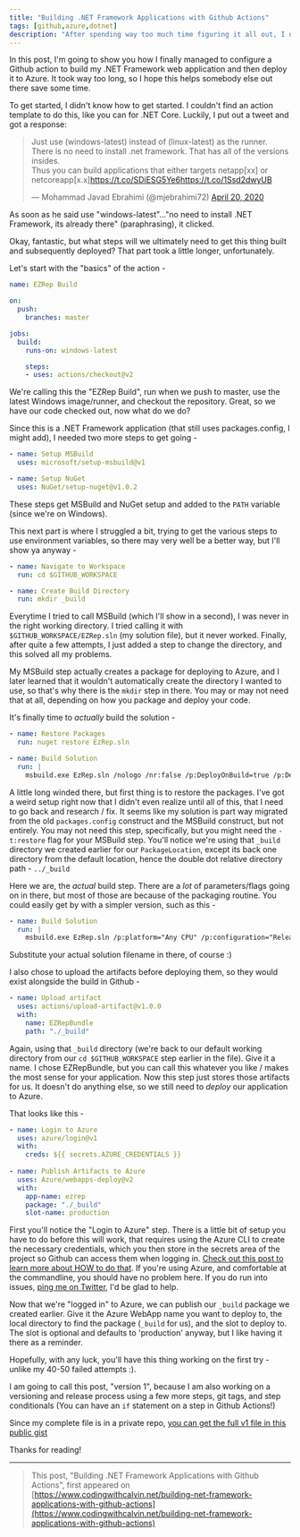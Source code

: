```yaml
---
title: "Building .NET Framework Applications with Github Actions"
tags: [github,azure,dotnet]
description: "After spending way too much time figuring it all out, I now have a Github Action that can build my .NET Framework web application - and deploy it to Azure!"
---
```


In this post, I'm going to show you how I finally managed to configure a Github action to build my .NET Framework web application and then deploy it to Azure.  It took way too long, so I hope this helps somebody else out there save some time.

<!--more-->

To get started, I didn't know how to get started.  I couldn't find an action template to do this, like you can for .NET Core.  Luckily, I put out a tweet and got a response:

<blockquote class="twitter-tweet" data-partner="tweetdeck"><p lang="en" dir="ltr">Just use (windows-latest) instead of (linux-latest) as the runner.<br>There is no need to install .net framework. That has all of the versions insides.<br>Thus you can build applications that either targets netapp[xx] or netcoreapp[x.x]<a href="https://t.co/SDiESG5Ye6">https://t.co/SDiESG5Ye6</a><a href="https://t.co/1Ssd2dwyUB">https://t.co/1Ssd2dwyUB</a></p>&mdash; Mohammad Javad Ebrahimi (@mjebrahimi72) <a href="https://twitter.com/mjebrahimi72/status/1252216773811875842?ref_src=twsrc%5Etfw">April 20, 2020</a></blockquote>
<script async src="https://platform.twitter.com/widgets.js" charset="utf-8"></script>

As soon as he said use "windows-latest"..."no need to install .NET Framework, its already there" (paraphrasing), it clicked.

Okay, fantastic, but what steps will we ultimately need to get this thing built and subsequently deployed?  That part took a little longer, unfortunately.

Let's start with the "basics" of the action -

```yaml
name: EZRep Build

on:
  push:
    branches: master

jobs:
  build:
    runs-on: windows-latest

    steps:
    - uses: actions/checkout@v2
```

We're calling this the "EZRep Build", run when we push to master, use the latest Windows image/runner, and checkout the repository.  Great, so we have our code checked out, now what do we do?

Since this is a .NET Framework application (that still uses packages.config, I might add), I needed two more steps to get going -

```yaml
- name: Setup MSBuild
  uses: microsoft/setup-msbuild@v1

- name: Setup NuGet
  uses: NuGet/setup-nuget@v1.0.2
```

These steps get MSBuild and NuGet setup and added to the `PATH` variable (since we're on Windows).

This next part is where I struggled a bit, trying to get the various steps to use environment variables, so there may very well be a better way, but I'll show ya anyway -

```yaml
- name: Navigate to Workspace
  run: cd $GITHUB_WORKSPACE

- name: Create Build Directory
  run: mkdir _build
```

Everytime I tried to call MSBuild (which I'll show in a second), I was never in the right working directory.  I tried calling it with `$GITHUB_WORKSPACE/EZRep.sln` (my solution file), but it never worked.  Finally, after quite a few attempts, I just added a step to change the directory, and this solved all my problems.

My MSBuild step actually creates a package for deploying to Azure, and I later learned that it wouldn't automatically create the directory I wanted to use, so that's why there is the `mkdir` step in there.  You may or may not need that at all, depending on how you package and deploy your code.

It's finally time to *actually* build the solution -

```yaml
- name: Restore Packages
  run: nuget restore EzRep.sln

- name: Build Solution
  run: |
    msbuild.exe EzRep.sln /nologo /nr:false /p:DeployOnBuild=true /p:DeployDefaultTarget=WebPublish /p:WebPublishMethod=FileSystem /p:DeleteExistingFiles=True /p:platform="Any CPU" /p:configuration="Release" /p:PublishUrl="../_build"
```

A little long winded there, but first thing is to restore the packages.  I've got a weird setup right now that I didn't even realize until all of this, that I need to go back and research / fix.  It seems like my solution is part way migrated from the old `packages.config` construct and the MSBuild construct, but not entirely.  You may not need this step, specifically, but you might need the `-t:restore` flag for your MSBuild step.  You'll notice we're using that `_build` directory we created earlier for our `PackageLocation`, except its back one directory from the default location, hence the double dot relative directory path - `../_build`

Here we are, the *actual* build step.  There are a *lot* of parameters/flags going on in there, but most of those are because of the packaging routine.  You could easily get by with a simpler version, such as this -

```yaml
- name: Build Solution
  run: |
    msbuild.exe EzRep.sln /p:platform="Any CPU" /p:configuration="Release"
```

Substitute your actual solution filename in there, of course :)

I also chose to upload the artifacts before deploying them, so they would exist alongside the build in Github -

```yaml
- name: Upload artifact
  uses: actions/upload-artifact@v1.0.0
  with:
    name: EZRepBundle
    path: "./_build"
```

Again, using that `_build` directory (we're back to our default working directory from our `cd $GITHUB_WORKSPACE` step earlier in the file).  Give it a name.  I chose EZRepBundle, but you can call this whatever you like / makes the most sense for your application.  Now this step just stores those artifacts for us.  It doesn't do anything else, so we still need to *deploy* our application to Azure.

That looks like this - 

```yaml
- name: Login to Azure
  uses: azure/login@v1
  with:
    creds: ${{ secrets.AZURE_CREDENTIALS }}
    
- name: Publish Artifacts to Azure
  uses: Azure/webapps-deploy@v2
  with:
    app-name: ezrep
    package: "./_build"
    slot-name: production
```

First you'll notice the "Login to Azure" step.  There is a little bit of setup you have to do before this will work, that requires using the Azure CLI to create the necessary credentials, which you then store in the secrets area of the project so Github can access them when logging in. [Check out this post to learn more about HOW to do that](https://github.com/marketplace/actions/azure-login#configure-azure-credentials).  If you're using Azure, and comfortable at the commandline, you should have no problem here.  If you do run into issues, [ping me on Twitter](https://www.twitter.com/_CalvinAllen), I'd be glad to help.

Now that we're "logged in" to Azure, we can publish our `_build` package we created earlier.  Give it the Azure WebApp name you want to deploy to, the local directory to find the package (`_build` for us), and the slot to deploy to.  The slot is optional and defaults to 'production' anyway, but I like having it there as a reminder.

Hopefully, with any luck, you'll have this thing working on the first try - unlike my 40-50 failed attempts :).

I am going to call this post, "version 1", because I am also working on a versioning and release process using a few more steps, git tags, and step conditionals (You can have an `if` statement on a step in Github Actions!)

Since my complete file is in a private repo, [you can get the full v1 file in this public gist](https://gist.github.com/CalvinAllen/701695399e5966845a206954820c329e)

Thanks for reading!

---

> This post, "Building .NET Framework Applications with Github Actions", first appeared on [https://www.codingwithcalvin.net/building-net-framework-applications-with-github-actions](https://www.codingwithcalvin.net/building-net-framework-applications-with-github-actions)

